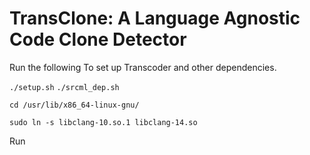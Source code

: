 # TransClone: A Language Agnostic Code Clone Detector

Run the following To set up Transcoder and other dependencies.

```./setup.sh```
```./srcml_dep.sh```

```cd /usr/lib/x86_64-linux-gnu/```

```sudo ln -s libclang-10.so.1 libclang-14.so```

Run 